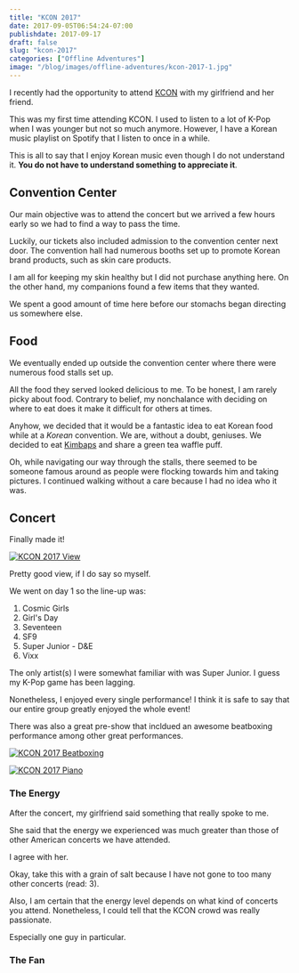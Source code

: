 ```yaml
---
title: "KCON 2017"
date: 2017-09-05T06:54:24-07:00
publishdate: 2017-09-17
draft: false
slug: "kcon-2017"
categories: ["Offline Adventures"]
image: "/blog/images/offline-adventures/kcon-2017-1.jpg"
---
```


I recently had the opportunity to attend <a href="http://www.kconusa.com/" target="_blank" rel="nofollow">KCON</a> with my girlfriend and her friend.

This was my first time attending KCON. I used to listen to a lot of K-Pop when I was younger but not so much anymore. However, I have a Korean music playlist on Spotify that I listen to once in a while.

This is all to say that I enjoy Korean music even though I do not understand it. **You do not have to understand something to appreciate it**.

## Convention Center

Our main objective was to attend the concert but we arrived a few hours early so we had to find a way to pass the time.

Luckily, our tickets also included admission to the convention center next door. The convention hall had numerous booths set up to promote Korean brand products, such as skin care products.

I am all for keeping my skin healthy but I did not purchase anything here. On the other hand, my companions found a few items that they wanted.

We spent a good amount of time here before our stomachs began directing us somewhere else.

## Food

We eventually ended up outside the convention center where there were numerous food stalls set up.

All the food they served looked delicious to me. To be honest, I am rarely picky about food. Contrary to belief, my nonchalance with deciding on where to eat does it make it difficult for others at times.

Anyhow, we decided that it would be a fantastic idea to eat Korean food while at a *Korean* convention. We are, without a doubt, geniuses. We decided to eat <a href="http://www.foodrepublic.com/2014/10/13/get-to-know-kimbap-the-korean-answer-to-japanese-sushi-rolls/" target="_blank" rel="nofollow">Kimbaps</a> and share a green tea waffle puff.

Oh, while navigating our way through the stalls, there seemed to be someone famous around as people were flocking towards him and taking pictures. I continued walking without a care because I had no idea who it was.

## Concert

Finally made it!

<a href="/images/offline-adventures/kcon-2017-2.jpg"><img src="/images/offline-adventures/kcon-2017-2.jpg" alt="KCON 2017 View" style="max-width: 710px;"/></a>

Pretty good view, if I do say so myself.

We went on day 1 so the line-up was:

1. Cosmic Girls
2. Girl's Day
3. Seventeen
4. SF9
5. Super Junior - D&E
6. Vixx

The only artist(s) I were somewhat familiar with was Super Junior. I guess my K-Pop game has been lagging.

Nonetheless, I enjoyed every single performance! I think it is safe to say that our entire group greatly enjoyed the whole event!

There was also a great pre-show that incldued an awesome beatboxing performance among other great performances.

<a href="/images/offline-adventures/kcon-2017-3.jpg"><img src="/images/offline-adventures/kcon-2017-3.jpg" alt="KCON 2017 Beatboxing" style="max-width: 710px;"/></a>

<a href="/images/offline-adventures/kcon-2017-4.jpg"><img src="/images/offline-adventures/kcon-2017-4.jpg" alt="KCON 2017 Piano" style="max-width: 710px;"/></a>

### The Energy

After the concert, my girlfriend said something that really spoke to me.

She said that the energy we experienced was much greater than those of other American concerts we have attended.

I agree with her.

Okay, take this with a grain of salt because I have not gone to too many other concerts (read: 3).

Also, I am certain that the energy level depends on what kind of concerts you attend. Nonetheless, I could tell that the KCON crowd was really passionate.

Especially one guy in particular.

### The Fan

